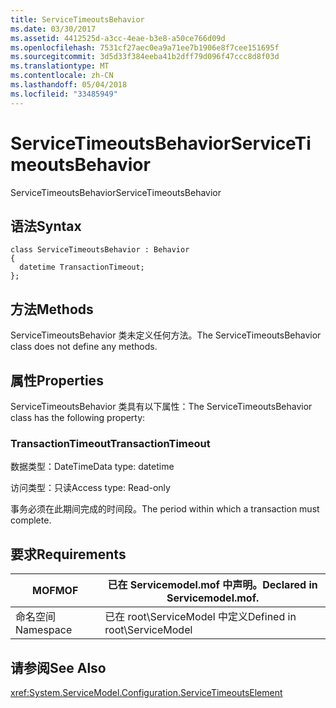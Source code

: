 ```yaml
---
title: ServiceTimeoutsBehavior
ms.date: 03/30/2017
ms.assetid: 4412525d-a3cc-4eae-b3e8-a50ce766d09d
ms.openlocfilehash: 7531cf27aec0ea9a71ee7b1906e8f7cee151695f
ms.sourcegitcommit: 3d5d33f384eeba41b2dff79d096f47ccc8d8f03d
ms.translationtype: MT
ms.contentlocale: zh-CN
ms.lasthandoff: 05/04/2018
ms.locfileid: "33485949"
---
```

# <a name="servicetimeoutsbehavior"></a><span data-ttu-id="29909-102">ServiceTimeoutsBehavior</span><span class="sxs-lookup"><span data-stu-id="29909-102">ServiceTimeoutsBehavior</span></span>
<span data-ttu-id="29909-103">ServiceTimeoutsBehavior</span><span class="sxs-lookup"><span data-stu-id="29909-103">ServiceTimeoutsBehavior</span></span>  
  
## <a name="syntax"></a><span data-ttu-id="29909-104">语法</span><span class="sxs-lookup"><span data-stu-id="29909-104">Syntax</span></span>  
  
```  
class ServiceTimeoutsBehavior : Behavior  
{  
  datetime TransactionTimeout;  
};  
```  
  
## <a name="methods"></a><span data-ttu-id="29909-105">方法</span><span class="sxs-lookup"><span data-stu-id="29909-105">Methods</span></span>  
 <span data-ttu-id="29909-106">ServiceTimeoutsBehavior 类未定义任何方法。</span><span class="sxs-lookup"><span data-stu-id="29909-106">The ServiceTimeoutsBehavior class does not define any methods.</span></span>  
  
## <a name="properties"></a><span data-ttu-id="29909-107">属性</span><span class="sxs-lookup"><span data-stu-id="29909-107">Properties</span></span>  
 <span data-ttu-id="29909-108">ServiceTimeoutsBehavior 类具有以下属性：</span><span class="sxs-lookup"><span data-stu-id="29909-108">The ServiceTimeoutsBehavior class has the following property:</span></span>  
  
### <a name="transactiontimeout"></a><span data-ttu-id="29909-109">TransactionTimeout</span><span class="sxs-lookup"><span data-stu-id="29909-109">TransactionTimeout</span></span>  
 <span data-ttu-id="29909-110">数据类型：DateTime</span><span class="sxs-lookup"><span data-stu-id="29909-110">Data type: datetime</span></span>  
  
 <span data-ttu-id="29909-111">访问类型：只读</span><span class="sxs-lookup"><span data-stu-id="29909-111">Access type: Read-only</span></span>  
  
 <span data-ttu-id="29909-112">事务必须在此期间完成的时间段。</span><span class="sxs-lookup"><span data-stu-id="29909-112">The period within which a transaction must complete.</span></span>  
  
## <a name="requirements"></a><span data-ttu-id="29909-113">要求</span><span class="sxs-lookup"><span data-stu-id="29909-113">Requirements</span></span>  
  
|<span data-ttu-id="29909-114">MOF</span><span class="sxs-lookup"><span data-stu-id="29909-114">MOF</span></span>|<span data-ttu-id="29909-115">已在 Servicemodel.mof 中声明。</span><span class="sxs-lookup"><span data-stu-id="29909-115">Declared in Servicemodel.mof.</span></span>|  
|---------|-----------------------------------|  
|<span data-ttu-id="29909-116">命名空间</span><span class="sxs-lookup"><span data-stu-id="29909-116">Namespace</span></span>|<span data-ttu-id="29909-117">已在 root\ServiceModel 中定义</span><span class="sxs-lookup"><span data-stu-id="29909-117">Defined in root\ServiceModel</span></span>|  
  
## <a name="see-also"></a><span data-ttu-id="29909-118">请参阅</span><span class="sxs-lookup"><span data-stu-id="29909-118">See Also</span></span>  
 <xref:System.ServiceModel.Configuration.ServiceTimeoutsElement>
